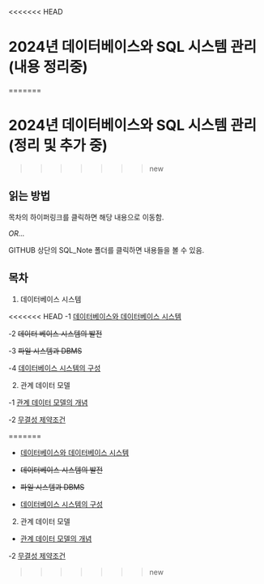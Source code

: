 <<<<<<< HEAD
# 2024년 데이터베이스와 SQL 시스템 관리(내용 정리중)
=======
# 2024년 데이터베이스와 SQL 시스템 관리(정리 및 추가 중)
>>>>>>> new

## 읽는 방법
목차의 하이퍼링크를 클릭하면 해당 내용으로 이동함.

_OR..._

GITHUB 상단의 SQL\_Note 폴더를 클릭하면 내용들을 볼 수 있음.

## 목차
1. 데이터베이스 시스템

<<<<<<< HEAD
-1 [데이터베이스와 데이터베이스 시스템](SQL_Note/1-01_DATABASE-and-DATABASE-SYSTEM.md)

-2 ~~데이터 베이스 시스템의 발전~~

-3 ~~파일 시스템과 DBMS~~ 

-4 [데이터베이스 시스템의 구성](SQL_Note/1-04_CONFIGURATION-of-DATABASE.md)

2. 관계 데이터 모델

-1 [관계 데이터 모델의 개념](SQL_Note/2-01_CONCEPT-of-RELATIONSHIP-DATA-MODEL.md)

-2 [무결성 제약조건](SQL_Note/2-02_INTEGRITY_CONSTRAINTS.md)

=======
- [데이터베이스와 데이터베이스 시스템](SQL_Note/1-01_DATABASE-and-DATABASE-SYSTEM.md)

-  ~~데이터베이스 시스템의 발전~~

- ~~파일 시스템과 DBMS~~

- [데이터베이스 시스템의 구성](SQL_Note/1-04_CONFIGURATION-of-DATABASE.md)

2. 관계 데이터 모델

- [관계 데이터 모델의 개념](SQL_Note/2-01_CONCEPT-of-RELATIONSHIP-DATA-MODEL.md)

-2 [무결성 제약조건](SQL_Note/2-02_INTEGRITY_CONSTRAINTS.md)
>>>>>>> new
